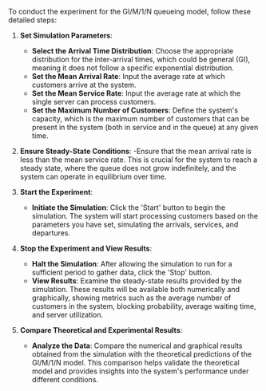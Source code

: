 To conduct the experiment for the GI/M/1/N queueing model, follow these detailed steps:

1. **Set Simulation Parameters**:
   - **Select the Arrival Time Distribution**: Choose the appropriate distribution for the inter-arrival times, which could be general (GI), meaning it does not follow a specific exponential distribution.
   - **Set the Mean Arrival Rate**: Input the average rate at which customers arrive at the system.
   - **Set the Mean Service Rate**: Input the average rate at which the single server can process customers.
   - **Set the Maximum Number of Customers**: Define the system's capacity, which is the maximum number of customers that can be present in the system (both in service and in the queue) at any given time.

2. **Ensure Steady-State Conditions**:
   -Ensure that the mean arrival rate is less than the mean service rate. This is crucial for the system to reach a steady state, where the queue does not grow indefinitely, and the system can operate in equilibrium over time.

3. **Start the Experiment**:
   - **Initiate the Simulation**: Click the 'Start' button to begin the simulation. The system will start processing customers based on the parameters you have set, simulating the arrivals, services, and departures.

4. **Stop the Experiment and View Results**:
   - **Halt the Simulation**: After allowing the simulation to run for a sufficient period to gather data, click the 'Stop' button.
   - **View Results**: Examine the steady-state results provided by the simulation. These results will be available both numerically and graphically, showing metrics such as the average number of customers in the system, blocking probability, average waiting time, and server utilization.

5. **Compare Theoretical and Experimental Results**:
   - **Analyze the Data**: Compare the numerical and graphical results obtained from the simulation with the theoretical predictions of the GI/M/1/N model. This comparison helps validate the theoretical model and provides insights into the system's performance under different conditions.
